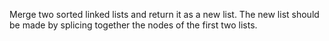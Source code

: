 Merge two sorted linked lists and return it as a new list. The new list should be made by splicing together the nodes of the first two lists.
